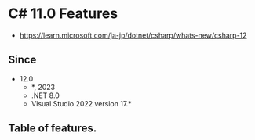 # C# 11.0 Features

* https://learn.microsoft.com/ja-jp/dotnet/csharp/whats-new/csharp-12

## Since

- 12.0
  - *, 2023
  - .NET 8.0
  - Visual Studio 2022 version 17.*

## Table of features.
